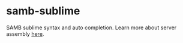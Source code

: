 # samb-sublime
SAMB sublime syntax and auto completion. Learn more about server assembly [here](https://github.com/cheikhshift/samb).
